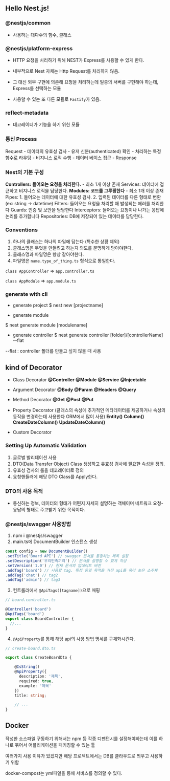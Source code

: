 ## Hello Nest.js!

### @nestjs/common

- 사용하는 대다수의 함수, 클래스

### @nestjs/platform-express

- HTTP 요청을 처리하기 위해 NEST가 Express를 사용할 수 있게 한다.

- 내부적으로 Nest 자체는 Http Request를 처리하지 않음.

- 그 대신 외부 구현에 의존해 요청을 처리하는데
일종의 서버를 구현해야 하는데, Express를 선택하는 모듈

- 사용할 수 있는 또 다른 모듈로 `Fastify`가 있음.



### reflect-metadata
- 데코레이터가 기능을 하기 위한 모듈


### 통신 Process

Request - 데이터의 유효성 검사 - 유저 신분(authenticated) 확인 - 처리하는 특정 함수로 라우팅 - 비지니스 로직 수행 - 데이터 베이스 접근 - Response


### Nest의 기본 구성

**Controllers: 들어오는 요청을 처리한다.** - 최소 1개 이상 존재
Services: 데이터에 접근하고 비지니스 로직을 담당한다.
**Modules: 코드를 그루핑한다**  - 최소 1개 이상 존재
Pipes: 1. 들어오는 데이터에 대한 유효성 검사. 2. 입력된 데이터를 다른 형태로 변환(ex: string -> datetime)
Filters: 들어오는 요청을 처리할 때 발생되는 에러를 처리한다
Guards: 인증 및 보안을 담당한다
Interceptors: 들어오는 요청이나 나가는 응답에 논리를 추가합니다
Repositories: DB에 저장되어 있는 데이터를 담당한다.


### Conventions

1. 하나의 클래스는 하나의 파일에 담는다 (특수한 상황 제외)
2. 클래스명은 무엇을 만들려고 하는지 의도를 분명하게 담아야한다.
3. 클래스명과 파일명은 항상 같아야한다.
4. 파일명은 `name.type_of_thing.ts` 형식으로 통일한다.

`class AppController`
=> `app.controller.ts`

`class AppModule`
=> `app.module.ts`

### generate with cli

- generate project
\$ nest new [projectname]

- generate module

\$ nest generate module [modulename]

- generate controller
\$ nest generate controller [folder]/[controllerName] --flat

--flat : controller 폴더를 만들고 싶지 않을 때 사용


## kind of Decorator

- Class Decorator
**@Controller**
**@Module**
**@Service**
**@Injectable**

- Argument Decorator
**@Body**
**@Param**
**@Headers**
**@Query**

- Method Decorator
**@Get**
**@Post**
**@Put**

- Property Decorator (클래스의 속성에 추가적인 메타데이터를 제공하거나 속성의 동작을 변경하는데 사용한다 ORM에서 많이 사용)
**Entity()**
**Column()**
**CreateDateColumn()**
**UpdateDateColumn()**

- Custom Decorator


### Setting Up Automatic Validation

1. 글로벌 발리데이션 사용
2. DTO(Data Transfer Object) Class 생성하고 유효성 검사에 필요한 속성을 정의.
3. 유효성 검사의 룰을 데코레이터로 정의
4. 요청핸들러에 해당 DTO Class를 Apply한다.


### DTO의 사용 목적

- 통신하는 정보, 데이터의 형태가 어떤지 자세히 설명하는 객체이며 네트워크 요청-응답의 형태로 주고받기 위한 목적이다.



### @nestjs/swagger 사용방법


1. npm i @nestjs/swagger
2. main.ts에 DocumentBuilder 인스턴스 생성

```ts
const config = new DocumentBuilder()
.setTitle('Board API') // swagger 문서를 통칭하는 제목 설정
.setDescription('우리민족끼리') // 문서를 설명할 수 있게 작성
.setVersion('1.0') // 현재 문서의 업데이트 버전
.addTag('board') // 사용할 tag. 특정 동일 목적을 가진 api를 묶어 놓은 소주제
.addTag('chat') // tag2
.addTag('admin') // tag3
```

3. 컨트롤러에서 `@ApiTags([tagname])`으로 매핑
```ts
// board.controller.ts

@Controller('board')
@ApiTags('board') 
export class BoardController {
  //...
}
```

4. `@ApiProperty`를 통해 해당 api의 사용 방법 명세를 구체화시킨다.

```ts
// create-board.dto.ts

export class CreateBoardDto {

    @IsString()
    @ApiProperty({
      description: '제목',
      required: true,
      example: '제목'
    })
    title: string;
    
    // ...
}
```


## Docker

작성한 소스파일 구동하기 위해서는 npm 등 각종 디팬던시를 설정해야하는데 이를 하나로 묶어서 어플리케이션을 패키징할 수 있는 툴

여러가지 사용 이유가 있겠지만 해당 프로젝트에서는 DB를 클라우드로 띄우고 사용하기 위함

docker-compost는 yml파일을 통해 서비스를 정의할 수 있다.


